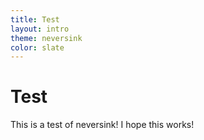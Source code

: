 ```yaml
---
title: Test
layout: intro
theme: neversink
color: slate
---
```


# Test
This is a test of neversink! I hope this works!